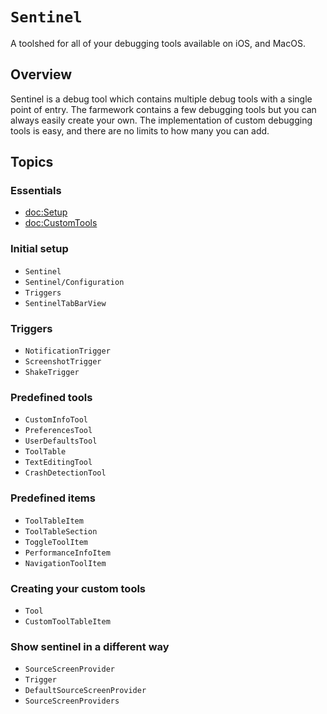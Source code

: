 # ``Sentinel``

A toolshed for all of your debugging tools available on iOS, and MacOS.

## Overview

Sentinel is a debug tool which contains multiple debug tools with a single point of entry. The farmework contains a few debugging tools but you can always easily create your own. The implementation of custom debugging tools is easy, and there are no limits to how many you can add.

## Topics

### Essentials

- <doc:Setup>
- <doc:CustomTools>

### Initial setup
- ``Sentinel``
- ``Sentinel/Configuration``
- ``Triggers``
- ``SentinelTabBarView``

### Triggers
- ``NotificationTrigger``
- ``ScreenshotTrigger``
- ``ShakeTrigger``

### Predefined tools
- ``CustomInfoTool``
- ``PreferencesTool``
- ``UserDefaultsTool``
- ``ToolTable``
- ``TextEditingTool``
- ``CrashDetectionTool``

### Predefined items
- ``ToolTableItem``
- ``ToolTableSection``
- ``ToggleToolItem``
- ``PerformanceInfoItem``
- ``NavigationToolItem``

### Creating your custom tools
- ``Tool``
- ``CustomToolTableItem``

### Show sentinel in a different way
- ``SourceScreenProvider``
- ``Trigger``
- ``DefaultSourceScreenProvider``
- ``SourceScreenProviders``
